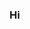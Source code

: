 ### Hi

<!--
**tsopeter/tsopeter** is a ✨ _special_ ✨ repository because its `README.md` (this file) appears on your GitHub.

!-->
